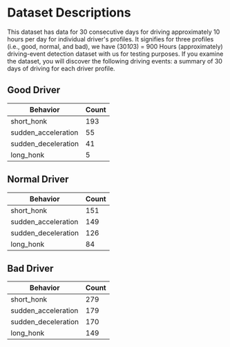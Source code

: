 # Dataset Descriptions
This dataset has data for 30 consecutive days for driving approximately 10 hours per day for individual driver's profiles. It signifies for three profiles (i.e., good, normal, and bad), we have (30*10*3) = 900 Hours (approximately) driving-event detection dataset with us for testing purposes. If you examine the dataset, you will discover the following driving events: a summary of 30 days of driving for each driver profile. 
## Good Driver

| Behavior             | Count |
|----------------------|-------|
| short_honk           | 193   |
| sudden_acceleration  | 55    |
| sudden_deceleration  | 41    |
| long_honk            | 5     |






## Normal Driver
| Behavior             | Count |
|----------------------|-------|
| short_honk           | 151   |
| sudden_acceleration  | 149   |
| sudden_deceleration  | 126   |
| long_honk            | 84    |






## Bad Driver

| Behavior             | Count |
|----------------------|-------|
| short_honk           | 279   |
| sudden_acceleration  | 179   |
| sudden_deceleration  | 170   |
| long_honk            | 149   |


